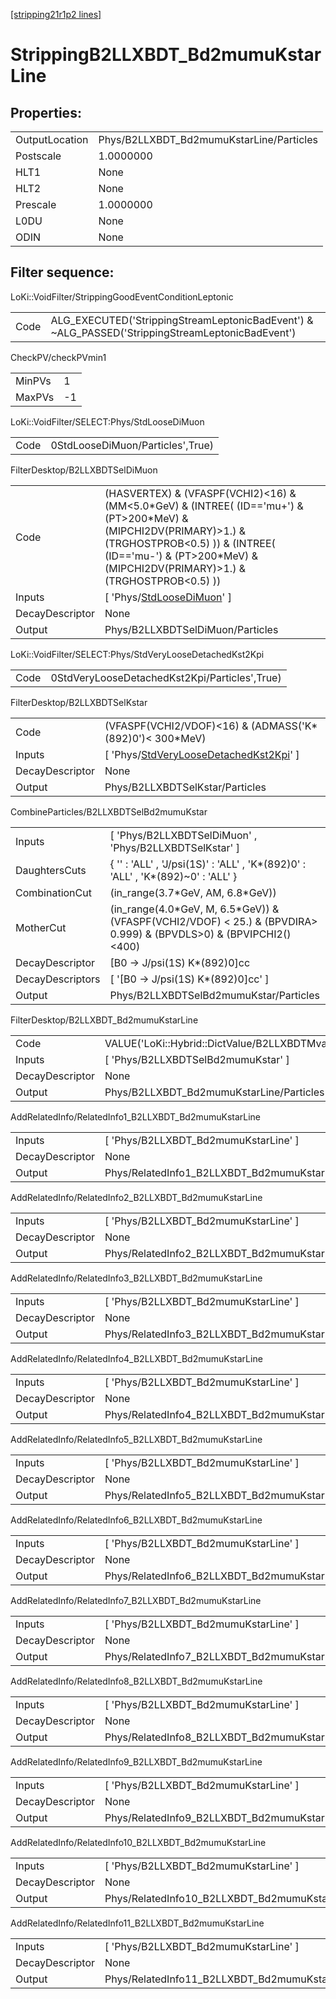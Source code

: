 [[stripping21r1p2 lines]](./stripping21r1p2-index)

# StrippingB2LLXBDT_Bd2mumuKstarLine

## Properties:

|                |                                          |
|----------------|------------------------------------------|
| OutputLocation | Phys/B2LLXBDT_Bd2mumuKstarLine/Particles |
| Postscale      | 1.0000000                                |
| HLT1           | None                                     |
| HLT2           | None                                     |
| Prescale       | 1.0000000                                |
| L0DU           | None                                     |
| ODIN           | None                                     |

## Filter sequence:

LoKi::VoidFilter/StrippingGoodEventConditionLeptonic

|      |                                                                                                  |
|------|--------------------------------------------------------------------------------------------------|
| Code | ALG_EXECUTED('StrippingStreamLeptonicBadEvent') & ~ALG_PASSED('StrippingStreamLeptonicBadEvent') |

CheckPV/checkPVmin1

|        |     |
|--------|-----|
| MinPVs | 1   |
| MaxPVs | -1  |

LoKi::VoidFilter/SELECT:Phys/StdLooseDiMuon

|      |                                  |
|------|----------------------------------|
| Code | 0StdLooseDiMuon/Particles',True) |

FilterDesktop/B2LLXBDTSelDiMuon

|                 |                                                                                                                                                                                                                                          |
|-----------------|------------------------------------------------------------------------------------------------------------------------------------------------------------------------------------------------------------------------------------------|
| Code            | (HASVERTEX) & (VFASPF(VCHI2)\<16) & (MM\<5.0\*GeV) & (INTREE( (ID=='mu+') & (PT\>200\*MeV) & (MIPCHI2DV(PRIMARY)\>1.) & (TRGHOSTPROB\<0.5) )) & (INTREE( (ID=='mu-') & (PT\>200\*MeV) & (MIPCHI2DV(PRIMARY)\>1.) & (TRGHOSTPROB\<0.5) )) |
| Inputs          | [ 'Phys/[StdLooseDiMuon](./stripping21r1p2-commonparticles-stdloosedimuon)' ]                                                                                                                                                          |
| DecayDescriptor | None                                                                                                                                                                                                                                     |
| Output          | Phys/B2LLXBDTSelDiMuon/Particles                                                                                                                                                                                                         |

LoKi::VoidFilter/SELECT:Phys/StdVeryLooseDetachedKst2Kpi

|      |                                               |
|------|-----------------------------------------------|
| Code | 0StdVeryLooseDetachedKst2Kpi/Particles',True) |

FilterDesktop/B2LLXBDTSelKstar

|                 |                                                                                                           |
|-----------------|-----------------------------------------------------------------------------------------------------------|
| Code            | (VFASPF(VCHI2/VDOF)\<16) & (ADMASS('K\*(892)0')\< 300\*MeV)                                               |
| Inputs          | [ 'Phys/[StdVeryLooseDetachedKst2Kpi](./stripping21r1p2-commonparticles-stdveryloosedetachedkst2kpi)' ] |
| DecayDescriptor | None                                                                                                      |
| Output          | Phys/B2LLXBDTSelKstar/Particles                                                                           |

CombineParticles/B2LLXBDTSelBd2mumuKstar

|                  |                                                                                                                        |
|------------------|------------------------------------------------------------------------------------------------------------------------|
| Inputs           | [ 'Phys/B2LLXBDTSelDiMuon' , 'Phys/B2LLXBDTSelKstar' ]                                                               |
| DaughtersCuts    | { '' : 'ALL' , 'J/psi(1S)' : 'ALL' , 'K\*(892)0' : 'ALL' , 'K\*(892)~0' : 'ALL' }                                      |
| CombinationCut   | (in_range(3.7\*GeV, AM, 6.8\*GeV))                                                                                     |
| MotherCut        | (in_range(4.0\*GeV, M, 6.5\*GeV)) & (VFASPF(VCHI2/VDOF) \< 25.) & (BPVDIRA\> 0.999) & (BPVDLS\>0) & (BPVIPCHI2()\<400) |
| DecayDescriptor  | [B0 -\> J/psi(1S) K\*(892)0]cc                                                                                       |
| DecayDescriptors | [ '[B0 -\> J/psi(1S) K\*(892)0]cc' ]                                                                               |
| Output           | Phys/B2LLXBDTSelBd2mumuKstar/Particles                                                                                 |

FilterDesktop/B2LLXBDT_Bd2mumuKstarLine

|                 |                                                              |
|-----------------|--------------------------------------------------------------|
| Code            | VALUE('LoKi::Hybrid::DictValue/B2LLXBDTMvaBd2mumuKstar')\>0. |
| Inputs          | [ 'Phys/B2LLXBDTSelBd2mumuKstar' ]                         |
| DecayDescriptor | None                                                         |
| Output          | Phys/B2LLXBDT_Bd2mumuKstarLine/Particles                     |

AddRelatedInfo/RelatedInfo1_B2LLXBDT_Bd2mumuKstarLine

|                 |                                                       |
|-----------------|-------------------------------------------------------|
| Inputs          | [ 'Phys/B2LLXBDT_Bd2mumuKstarLine' ]                |
| DecayDescriptor | None                                                  |
| Output          | Phys/RelatedInfo1_B2LLXBDT_Bd2mumuKstarLine/Particles |

AddRelatedInfo/RelatedInfo2_B2LLXBDT_Bd2mumuKstarLine

|                 |                                                       |
|-----------------|-------------------------------------------------------|
| Inputs          | [ 'Phys/B2LLXBDT_Bd2mumuKstarLine' ]                |
| DecayDescriptor | None                                                  |
| Output          | Phys/RelatedInfo2_B2LLXBDT_Bd2mumuKstarLine/Particles |

AddRelatedInfo/RelatedInfo3_B2LLXBDT_Bd2mumuKstarLine

|                 |                                                       |
|-----------------|-------------------------------------------------------|
| Inputs          | [ 'Phys/B2LLXBDT_Bd2mumuKstarLine' ]                |
| DecayDescriptor | None                                                  |
| Output          | Phys/RelatedInfo3_B2LLXBDT_Bd2mumuKstarLine/Particles |

AddRelatedInfo/RelatedInfo4_B2LLXBDT_Bd2mumuKstarLine

|                 |                                                       |
|-----------------|-------------------------------------------------------|
| Inputs          | [ 'Phys/B2LLXBDT_Bd2mumuKstarLine' ]                |
| DecayDescriptor | None                                                  |
| Output          | Phys/RelatedInfo4_B2LLXBDT_Bd2mumuKstarLine/Particles |

AddRelatedInfo/RelatedInfo5_B2LLXBDT_Bd2mumuKstarLine

|                 |                                                       |
|-----------------|-------------------------------------------------------|
| Inputs          | [ 'Phys/B2LLXBDT_Bd2mumuKstarLine' ]                |
| DecayDescriptor | None                                                  |
| Output          | Phys/RelatedInfo5_B2LLXBDT_Bd2mumuKstarLine/Particles |

AddRelatedInfo/RelatedInfo6_B2LLXBDT_Bd2mumuKstarLine

|                 |                                                       |
|-----------------|-------------------------------------------------------|
| Inputs          | [ 'Phys/B2LLXBDT_Bd2mumuKstarLine' ]                |
| DecayDescriptor | None                                                  |
| Output          | Phys/RelatedInfo6_B2LLXBDT_Bd2mumuKstarLine/Particles |

AddRelatedInfo/RelatedInfo7_B2LLXBDT_Bd2mumuKstarLine

|                 |                                                       |
|-----------------|-------------------------------------------------------|
| Inputs          | [ 'Phys/B2LLXBDT_Bd2mumuKstarLine' ]                |
| DecayDescriptor | None                                                  |
| Output          | Phys/RelatedInfo7_B2LLXBDT_Bd2mumuKstarLine/Particles |

AddRelatedInfo/RelatedInfo8_B2LLXBDT_Bd2mumuKstarLine

|                 |                                                       |
|-----------------|-------------------------------------------------------|
| Inputs          | [ 'Phys/B2LLXBDT_Bd2mumuKstarLine' ]                |
| DecayDescriptor | None                                                  |
| Output          | Phys/RelatedInfo8_B2LLXBDT_Bd2mumuKstarLine/Particles |

AddRelatedInfo/RelatedInfo9_B2LLXBDT_Bd2mumuKstarLine

|                 |                                                       |
|-----------------|-------------------------------------------------------|
| Inputs          | [ 'Phys/B2LLXBDT_Bd2mumuKstarLine' ]                |
| DecayDescriptor | None                                                  |
| Output          | Phys/RelatedInfo9_B2LLXBDT_Bd2mumuKstarLine/Particles |

AddRelatedInfo/RelatedInfo10_B2LLXBDT_Bd2mumuKstarLine

|                 |                                                        |
|-----------------|--------------------------------------------------------|
| Inputs          | [ 'Phys/B2LLXBDT_Bd2mumuKstarLine' ]                 |
| DecayDescriptor | None                                                   |
| Output          | Phys/RelatedInfo10_B2LLXBDT_Bd2mumuKstarLine/Particles |

AddRelatedInfo/RelatedInfo11_B2LLXBDT_Bd2mumuKstarLine

|                 |                                                        |
|-----------------|--------------------------------------------------------|
| Inputs          | [ 'Phys/B2LLXBDT_Bd2mumuKstarLine' ]                 |
| DecayDescriptor | None                                                   |
| Output          | Phys/RelatedInfo11_B2LLXBDT_Bd2mumuKstarLine/Particles |
